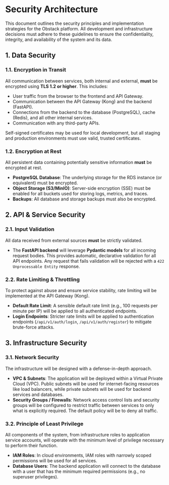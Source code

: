 # Security Architecture

This document outlines the security principles and implementation strategies for the Obstack platform. All development and infrastructure decisions must adhere to these guidelines to ensure the confidentiality, integrity, and availability of the system and its data.

## 1. Data Security

### 1.1. Encryption in Transit

All communication between services, both internal and external, **must** be encrypted using **TLS 1.2 or higher**. This includes:
-   User traffic from the browser to the frontend and API Gateway.
-   Communication between the API Gateway (Kong) and the backend (FastAPI).
-   Connections from the backend to the database (PostgreSQL), cache (Redis), and all other internal services.
-   Communication with any third-party APIs.

Self-signed certificates may be used for local development, but all staging and production environments must use valid, trusted certificates.

### 1.2. Encryption at Rest

All persistent data containing potentially sensitive information **must** be encrypted at rest.
-   **PostgreSQL Database**: The underlying storage for the RDS instance (or equivalent) must be encrypted.
-   **Object Storage (S3/MinIO)**: Server-side encryption (SSE) must be enabled for all buckets used for storing logs, metrics, and traces.
-   **Backups**: All database and storage backups must also be encrypted.

## 2. API & Service Security

### 2.1. Input Validation

All data received from external sources **must** be strictly validated.
-   The **FastAPI backend** will leverage **Pydantic models** for all incoming request bodies. This provides automatic, declarative validation for all API endpoints. Any request that fails validation will be rejected with a `422 Unprocessable Entity` response.

### 2.2. Rate Limiting & Throttling

To protect against abuse and ensure service stability, rate limiting will be implemented at the API Gateway (Kong).
-   **Default Rate Limit**: A sensible default rate limit (e.g., 100 requests per minute per IP) will be applied to all authenticated endpoints.
-   **Login Endpoints**: Stricter rate limits will be applied to authentication endpoints (`/api/v1/auth/login`, `/api/v1/auth/register`) to mitigate brute-force attacks.

## 3. Infrastructure Security

### 3.1. Network Security

The infrastructure will be designed with a defense-in-depth approach.
-   **VPC & Subnets**: The application will be deployed within a Virtual Private Cloud (VPC). Public subnets will be used for internet-facing resources like load balancers, while private subnets will be used for backend services and databases.
-   **Security Groups / Firewalls**: Network access control lists and security groups will be configured to restrict traffic between services to only what is explicitly required. The default policy will be to deny all traffic.

### 3.2. Principle of Least Privilege

All components of the system, from infrastructure roles to application service accounts, will operate with the minimum level of privilege necessary to perform their function.
-   **IAM Roles**: In cloud environments, IAM roles with narrowly scoped permissions will be used for all services.
-   **Database Users**: The backend application will connect to the database with a user that has the minimum required permissions (e.g., no superuser privileges).
